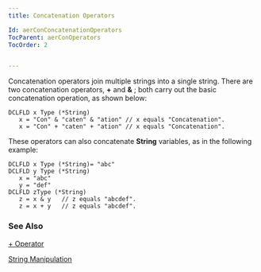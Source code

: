 ```yaml
---
title: Concatenation Operators

Id: aerConConcatenationOperators
TocParent: aerConOperators
TocOrder: 2


---
```


Concatenation operators join multiple strings into a single string. There are two concatenation operators, **+** and **&** ; both carry out the basic concatenation operation, as shown below: 

```
DCLFLD x Type (*String) 
   x = "Con" & "caten" & "ation" // x equals "Concatenation". 
   x = "Con" + "caten" + "ation" // x equals "Concatenation".
```

These operators can also concatenate **String** variables, as in the following example: 

```
DCLFLD x Type (*String)= "abc" 
DCLFLD y Type (*String)
   x = "abc"
   y = "def"  
DCLFLD zType (*String)
   z = x & y   // z equals "abcdef".
   z = x + y   // z equals "abcdef".
```

### See Also
[+ Operator](Plus_Operator.html)

[String Manipulation](aerConManipulatingStrings.html) 

